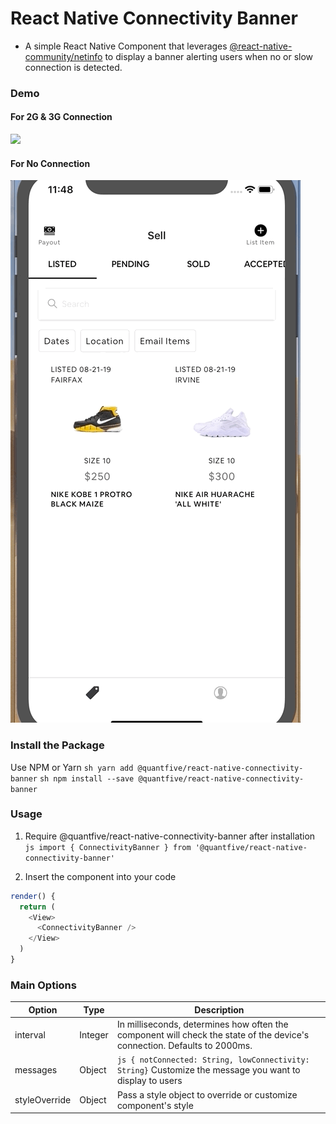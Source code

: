 # React Native Connectivity Banner
* A simple React Native Component that leverages [@react-native-community/netinfo](http://https://github.com/react-native-community/react-native-netinfo "@react-native-community/netinfo") to display a banner alerting users when no or slow connection is detected.

### Demo
#### For 2G & 3G Connection
![](./gif/LowConnection.gif)

#### For No Connection
![](./gif/NoConnection.gif)

### Install the Package
Use NPM or Yarn
```sh yarn add @quantfive/react-native-connectivity-banner```
```sh npm install --save @quantfive/react-native-connectivity-banner```

### Usage
1. Require @quantfive/react-native-connectivity-banner after installation
```js import { ConnectivityBanner } from '@quantfive/react-native-connectivity-banner'```

2. Insert the component into your code
```js
render() {
  return (
    <View> 
      <ConnectivityBanner />
    </View>
  )
}
 ```

### Main Options
| Option  |Type   |Description   |
| ------------ | ------------ | ------------ |
|interval   | Integer  | In milliseconds, determines how often the component will check the state of the device's connection. Defaults to 2000ms.  |
|messages   |Object   | ```js { notConnected: String, lowConnectivity: String}``` Customize the message you want to display to users |
|styleOverride   |  Object | Pass a style object to override or customize component's style   |
